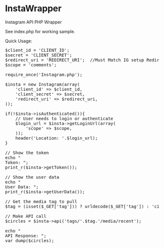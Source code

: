 InstaWrapper
============

Instagram API PHP Wrapper

See index.php for working sample.

Quick Usage: 
<pre>
$client_id = 'CLIENT_ID';
$secret = 'CLIENT_SECRET';
$redirect_uri = 'REDIRECT_URI';  //Must Match IG setup Redirect URI
$scope = 'comments';

require_once('Instagram.php');

$insta = new Instagram(array(
	'client_id' => $client_id,
	'client_secret' => $secret,
	'redirect_uri' => $redirect_uri,
));

if(!$insta->isAuthenticated()){
	// User needs to login or authenticate
	$login_url = $insta->getLoginUrl(array(
		'scope' => $scope,
	));
	header('Location: '.$login_url);
}

// Show the token
echo "<br />Token: ";
print_r($insta->getToken());

// Show the user data
echo "<br />User Data: ";
print_r($insta->getUserData());

// Get the media tag to pull
$tag = (isset($_GET['tag'])) ? urldecode($_GET['tag']) : 'circles';

// Make API call
$circles = $insta->api('tags/'.$tag.'/media/recent'); 

echo "<br />API Response: ";
var_dump($circles);
</pre>